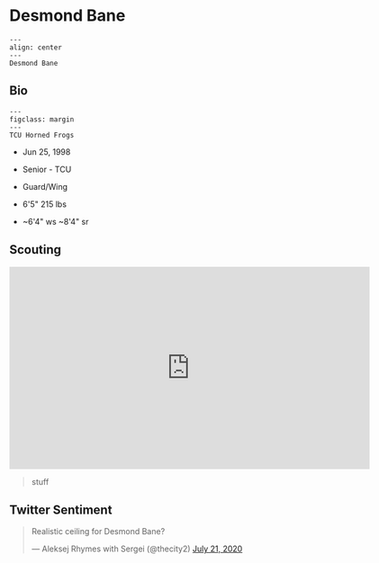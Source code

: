 Desmond Bane
===

```{figure} ../img/desmond_bane.jpg
---
align: center
---
Desmond Bane
```

## Bio
```{figure} ../img/tcu.png
---
figclass: margin
---
TCU Horned Frogs
```

- Jun 25, 1998

- Senior - TCU

- Guard/Wing

- 6'5" 215 lbs

- ~6'4" ws ~8'4" sr

## Scouting
<iframe width="640" height="360" src="https://www.youtube.com/embed/MA3VnNdrt2c" frameborder="0" allow="accelerometer; autoplay; encrypted-media; gyroscope; picture-in-picture" allowfullscreen></iframe>

>stuff

## Twitter Sentiment

<blockquote class="twitter-tweet"><p lang="en" dir="ltr">Realistic ceiling for Desmond Bane?</p>&mdash; Aleksej Rhymes with Sergei (@thecity2) <a href="https://twitter.com/thecity2/status/1285583648935145472?ref_src=twsrc%5Etfw">July 21, 2020</a></blockquote> <script async src="https://platform.twitter.com/widgets.js" charset="utf-8"></script>